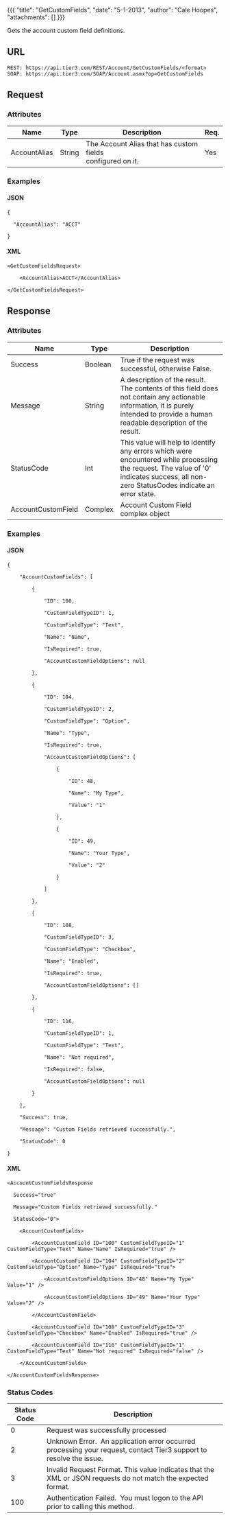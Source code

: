 {{{
  "title": "GetCustomFields",
  "date": "5-1-2013",
  "author": "Cale Hoopes",
  "attachments": []
}}}

Gets the account custom field definitions.

## URL

    REST: https://api.tier3.com/REST/Account/GetCustomFields/<format>
    SOAP: https://api.tier3.com/SOAP/Account.asmx?op=GetCustomFields

## Request

### Attributes

<table>
    <thead>
    <tr>
      <th>Name</th>
      <th>Type</th>
      <th>Description</th>
      <th>Req.</th>
    </tr>
  </thead>
  <tbody>
    <tr>
      <td>AccountAlias</td>
      <td>String</td>
      <td>The Account Alias that has custom fields
        <br />configured on it.</td>
      <td>Yes</td>
    </tr>
  </tbody>
</table>

### Examples

#### JSON

    { 

      "AccountAlias": "ACCT" 

    }

#### XML

    <GetCustomFieldsRequest>

        <AccountAlias>ACCT</AccountAlias>

    </GetCustomFieldsRequest>

## Response

### Attributes

<table>
  <thead>
    <tr>
      <th>Name</th>
      <th>Type</th>
      <th>Description</th>
    </tr>
  </thead>
  <tbody>
    <tr>
      <td>Success</td>
      <td>Boolean</td>
      <td>True if the request was successful, otherwise False.</td>
    </tr>
    <tr>
      <td>Message</td>
      <td>String</td>
      <td>A description of the result. The contents of this field does not contain any actionable information, it is purely intended to provide a human readable description of the result.</td>
    </tr>
    <tr>
      <td>StatusCode</td>
      <td>Int</td>
      <td>This value will help to identify any errors which were encountered while processing the request. The value of '0' indicates success, all non-zero StatusCodes indicate an error state.</td>
    </tr>
    <tr>
      <td>AccountCustomField</td>
      <td>Complex</td>
      <td>Account Custom Field complex object</td>
    </tr>
  </tbody>
</table>

### Examples

#### JSON

    {

        "AccountCustomFields": [

            {

                "ID": 100,

                "CustomFieldTypeID": 1,

                "CustomFieldType": "Text",

                "Name": "Name",

                "IsRequired": true,

                "AccountCustomFieldOptions": null

            },

            {

                "ID": 104,

                "CustomFieldTypeID": 2,

                "CustomFieldType": "Option",

                "Name": "Type",

                "IsRequired": true,

                "AccountCustomFieldOptions": [

                    {

                        "ID": 48,

                        "Name": "My Type",

                        "Value": "1"

                    },

                    {

                        "ID": 49,

                        "Name": "Your Type",

                        "Value": "2"

                    }

                ]

            },

            {

                "ID": 108,

                "CustomFieldTypeID": 3,

                "CustomFieldType": "Checkbox",

                "Name": "Enabled",

                "IsRequired": true,

                "AccountCustomFieldOptions": []

            },

            {

                "ID": 116,

                "CustomFieldTypeID": 1,

                "CustomFieldType": "Text",

                "Name": "Not required",

                "IsRequired": false,

                "AccountCustomFieldOptions": null

            }

        ],

        "Success": true,

        "Message": "Custom Fields retrieved successfully.",

        "StatusCode": 0

    }


#### XML

    <AccountCustomFieldsResponse 

      Success="true"

      Message="Custom Fields retrieved successfully."

      StatusCode="0">

        <AccountCustomFields>

            <AccountCustomField ID="100" CustomFieldTypeID="1" CustomFieldType="Text" Name="Name" IsRequired="true" />

            <AccountCustomField ID="104" CustomFieldTypeID="2" CustomFieldType="Option" Name="Type" IsRequired="true">

                <AccountCustomFieldOptions ID="48" Name="My Type" Value="1" />

                <AccountCustomFieldOptions ID="49" Name="Your Type" Value="2" />

            </AccountCustomField>

            <AccountCustomField ID="108" CustomFieldTypeID="3" CustomFieldType="Checkbox" Name="Enabled" IsRequired="true" />

            <AccountCustomField ID="116" CustomFieldTypeID="1" CustomFieldType="Text" Name="Not required" IsRequired="false" />

        </AccountCustomFields>

    </AccountCustomFieldsResponse>


### Status Codes

<table>
  <thead>
    <tr>
      <th>Status Code</th>
      <th>Description</th>
    </tr>
  </thead>
  <tbody>
    <tr>
      <td>0</td>
      <td>Request was successfully processed</td>
    </tr>
    <tr>
      <td>2</td>
      <td>Unknown Error. &nbsp;An application error occurred processing your request, contact Tier3 support to resolve the issue.</td>
    </tr>
    <tr>
      <td>3</td>
      <td>Invalid Request Format. This value indicates that the XML or JSON requests do not match the expected format.</td>
    </tr>
    <tr>
      <td>100</td>
      <td>Authentication Failed. &nbsp;You must logon to the API prior to calling this method.</td>
    </tr>
  </tbody>
</table>